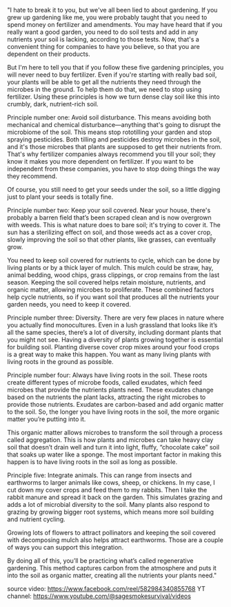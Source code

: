 "I hate to break it to you, but we've all been lied to about gardening. If you grew up gardening like me, you were probably taught that you need to spend money on fertilizer and amendments. You may have heard that if you really want a good garden, you need to do soil tests and add in any nutrients your soil is lacking, according to those tests. Now, that's a convenient thing for companies to have you believe, so that you are dependent on their products.

But I'm here to tell you that if you follow these five gardening principles, you will never need to buy fertilizer. Even if you're starting with really bad soil, your plants will be able to get all the nutrients they need through the microbes in the ground. To help them do that, we need to stop using fertilizer. Using these principles is how we turn dense clay soil like this into crumbly, dark, nutrient-rich soil.

Principle number one: Avoid soil disturbance. This means avoiding both mechanical and chemical disturbance—anything that's going to disrupt the microbiome of the soil. This means stop rototilling your garden and stop spraying pesticides. Both tilling and pesticides destroy microbes in the soil, and it's those microbes that plants are supposed to get their nutrients from. That's why fertilizer companies always recommend you till your soil; they know it makes you more dependent on fertilizer. If you want to be independent from these companies, you have to stop doing things the way they recommend.

Of course, you still need to get your seeds under the soil, so a little digging just to plant your seeds is totally fine.

Principle number two: Keep your soil covered. Near your house, there's probably a barren field that’s been scraped clean and is now overgrown with weeds. This is what nature does to bare soil; it's trying to cover it. The sun has a sterilizing effect on soil, and those weeds act as a cover crop, slowly improving the soil so that other plants, like grasses, can eventually grow.

You need to keep soil covered for nutrients to cycle, which can be done by living plants or by a thick layer of mulch. This mulch could be straw, hay, animal bedding, wood chips, grass clippings, or crop remains from the last season. Keeping the soil covered helps retain moisture, nutrients, and organic matter, allowing microbes to proliferate. These combined factors help cycle nutrients, so if you want soil that produces all the nutrients your garden needs, you need to keep it covered.

Principle number three: Diversity. There are very few places in nature where you actually find monocultures. Even in a lush grassland that looks like it’s all the same species, there’s a lot of diversity, including dormant plants that you might not see. Having a diversity of plants growing together is essential for building soil. Planting diverse cover crop mixes around your food crops is a great way to make this happen. You want as many living plants with living roots in the ground as possible.

Principle number four: Always have living roots in the soil. These roots create different types of microbe foods, called exudates, which feed microbes that provide the nutrients plants need. These exudates change based on the nutrients the plant lacks, attracting the right microbes to provide those nutrients. Exudates are carbon-based and add organic matter to the soil. So, the longer you have living roots in the soil, the more organic matter you’re putting into it.

This organic matter allows microbes to transform the soil through a process called aggregation. This is how plants and microbes can take heavy clay soil that doesn’t drain well and turn it into light, fluffy, “chocolate cake” soil that soaks up water like a sponge. The most important factor in making this happen is to have living roots in the soil as long as possible.

Principle five: Integrate animals. This can range from insects and earthworms to larger animals like cows, sheep, or chickens. In my case, I cut down my cover crops and feed them to my rabbits. Then I take the rabbit manure and spread it back on the garden. This simulates grazing and adds a lot of microbial diversity to the soil. Many plants also respond to grazing by growing bigger root systems, which means more soil building and nutrient cycling.

Growing lots of flowers to attract pollinators and keeping the soil covered with decomposing mulch also helps attract earthworms. Those are a couple of ways you can support this integration.

By doing all of this, you’ll be practicing what’s called regenerative gardening. This method captures carbon from the atmosphere and puts it into the soil as organic matter, creating all the nutrients your plants need."

source video: https://www.facebook.com/reel/582984340855768
YT channel: https://www.youtube.com/@sagesmokesurvival/videos
